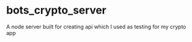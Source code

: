 # bots_crypto_server
A node server built for creating api which I used as testing for my crypto app
